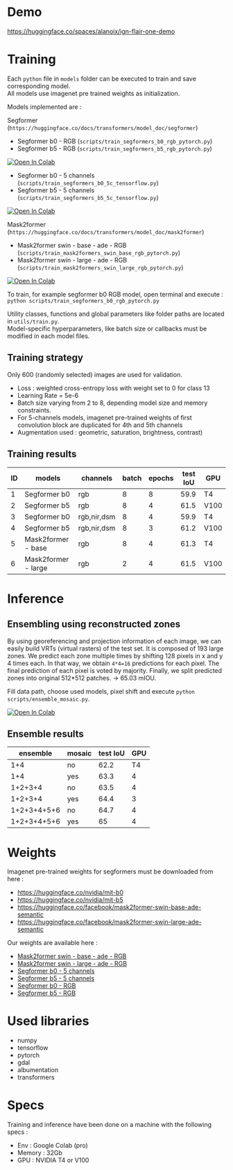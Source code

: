 # Demo

https://huggingface.co/spaces/alanoix/ign-flair-one-demo

# Training  

Each `python` file in `models` folder can be executed to train and save corresponding model.  
All models use imagenet pre trained weights as initialization.  

Models implemented are :


Segformer (`https://huggingface.co/docs/transformers/model_doc/segformer`)
- Segformer b0 - RGB (`scripts/train_segformers_b0_rgb_pytorch.py`) 
- Segformer b5 - RGB  (`scripts/train_segformers_b5_rgb_pytorch.py`)

<a target="_blank" href="https://colab.research.google.com/drive/1FxU8SOoghUwyI-Eza_gPWllHSXyVok5k">
  <img src="https://colab.research.google.com/assets/colab-badge.svg" alt="Open In Colab"/>
</a>

- Segformer b0 - 5 channels (`scripts/train_segformers_b0_5c_tensorflow.py`)
- Segformer b5 - 5 channels (`scripts/train_segformers_b5_5c_tensorflow.py`)

<a target="_blank" href="https://colab.research.google.com/drive/1UzBqcmHcXeIWdJFUpyfbXNKRoOOQP7EB">
  <img src="https://colab.research.google.com/assets/colab-badge.svg" alt="Open In Colab"/>
</a>

Mask2former (`https://huggingface.co/docs/transformers/model_doc/mask2former`)
- Mask2former swin - base - ade - RGB (`scripts/train_mask2formers_swin_base_rgb_pytorch.py`)
- Mask2former swin - large - ade - RGB (`scripts/train_mask2formers_swin_large_rgb_pytorch.py`)

<a target="_blank" href="https://colab.research.google.com/drive/1rcNLoi7bTRwwIQKjNmOIMLEVBV2cLB9O">
  <img src="https://colab.research.google.com/assets/colab-badge.svg" alt="Open In Colab"/>
</a>


To train, for example segformer b0 RGB model, open terminal and execute :  
`python scripts/train_segformers_b0_rgb_pytorch.py`

Utility classes, functions and global parameters like folder paths are located in `utils/train.py`.  
Model-specific hyperparameters, like batch size or callbacks must be modified in each model files.  

## Training strategy

Only 600 (randomly selected) images are used for validation.  

- Loss : weighted cross-entropy loss with weight set to 0 for class 13
- Learning Rate = 5e-6
- Batch size varying from 2 to 8, depending model size and memory constraints.
- For 5-channels models, imagenet pre-trained weights of first convolution block are duplicated for 4th and 5th channels
- Augmentation used : geometric, saturation, brightness, contrast)

## Training results

| ID |       models        |   channels  | batch | epochs | test IoU |  GPU  |
| -- | --------------------| ----------- | ----- | ------ | -------- | ----- |
| 1  | Segformer b0        | rgb         |   8   |   8    |   59.9   | T4    |
| 2  | Segformer b5        | rgb         |   8   |   4    |   61.5   | V100  |
| 3  | Segformer b0        | rgb,nir,dsm |   8   |   4    |   59.9   | T4    |
| 4  | Segformer b5        | rgb,nir,dsm |   8   |   3    |   61.2   | V100  |
| 5  | Mask2former - base  | rgb         |   8   |   4    |   61.3   | T4    |
| 6  | Mask2former - large | rgb         |   2   |   4    |   61.5   | V100  |


# Inference

## Ensembling using reconstructed zones

By using georeferencing and projection information of each image, we can easily build VRTs (virtual rasters) of the test set. It is composed of 193 large zones. We predict each zone multiple times by shifting 128 pixels in x and y 4 times each. In that way, we obtain `4*4=16` predictions for each pixel. The final prediction of each pixel is voted by majority. Finally, we split predicted zones into original 512*512 patches. -> 65.03 mIOU.  

Fill data path, choose used models, pixel shift and execute `python  scripts/ensemble_mosaic.py`.  

<a target="_blank" href="https://colab.research.google.com/drive/1Yx7EePxXDbXlAFOjSIoxxpYVYgxJ5wc7">
  <img src="https://colab.research.google.com/assets/colab-badge.svg" alt="Open In Colab"/>
</a>


## Ensemble results 

|    ensemble  |  mosaic | test IoU |  GPU  |
| -------------| ------- | -------- | ----- | 
| 1+4          | no      |   62.2   |   T4  |   
| 1+4          | yes     |   63.3   |   4   |
| 1+2+3+4      | no      |   63.5   |   4   |   
| 1+2+3+4      | yes     |   64.4   |   3   |  
| 1+2+3+4+5+6  | no      |   64.7   |   4   | 
| 1+2+3+4+5+6  | yes     |   65     |   4   |  


# Weights

Imagenet pre-trained weights for segformers must be downloaded from here : 
- https://huggingface.co/nvidia/mit-b0
- https://huggingface.co/nvidia/mit-b5
- https://huggingface.co/facebook/mask2former-swin-base-ade-semantic
- https://huggingface.co/facebook/mask2former-swin-large-ade-semantic

Our weights are available here :  
- [Mask2former swin - base - ade - RGB](https://drive.google.com/file/d/1WwOp5uVfneA5PL69mrMlZM0Nrb4kfF5X?usp=share_link)
- [Mask2former swin - large - ade - RGB](https://drive.google.com/drive/folders/1Qtu2YF0VXl0UhO0_7dECgDboyavRiL6r?usp=share_link)
- [Segformer b0 - 5 channels](https://drive.google.com/drive/folders/1Pv1-B-88qyz3A5GKwD3mwj-XiwPHmJxd?usp=share_link)
- [Segformer b5 - 5 channels](https://drive.google.com/drive/folders/1JFNbX5PeaTCVL-008LfuBIu-tHX-80HJ?usp=share_link)
- [Segformer b0 - RGB](https://drive.google.com/drive/folders/12Q-h0viiFM6iSt7r-MoayGBVQ2YnqD7Y?usp=share_link)
- [Segformer b5 - RGB](https://drive.google.com/drive/folders/1igSm1pyKH2dwWuAg2X5SyuG-Mh0p0BUl?usp=share_link)


# Used libraries
- numpy
- tensorflow
- pytorch
- gdal
- albumentation
- transformers


# Specs

Training and inference have been done on a machine with the following specs :  
- Env : Google Colab (pro)
- Memory : 32Gb
- GPU : NVIDIA T4 or V100
